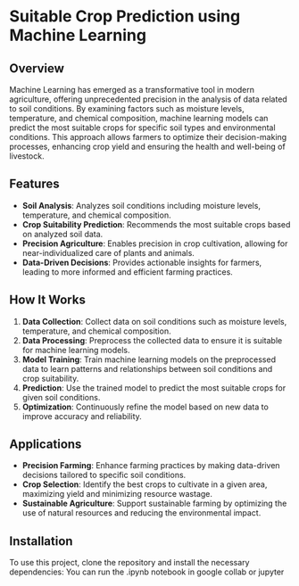 # Suitable Crop Prediction using Machine Learning

## Overview

Machine Learning has emerged as a transformative tool in modern agriculture, offering unprecedented precision in the analysis of data related to soil conditions. By examining factors such as moisture levels, temperature, and chemical composition, machine learning models can predict the most suitable crops for specific soil types and environmental conditions. This approach allows farmers to optimize their decision-making processes, enhancing crop yield and ensuring the health and well-being of livestock.

## Features

- **Soil Analysis**: Analyzes soil conditions including moisture levels, temperature, and chemical composition.
- **Crop Suitability Prediction**: Recommends the most suitable crops based on analyzed soil data.
- **Precision Agriculture**: Enables precision in crop cultivation, allowing for near-individualized care of plants and animals.
- **Data-Driven Decisions**: Provides actionable insights for farmers, leading to more informed and efficient farming practices.

## How It Works

1. **Data Collection**: Collect data on soil conditions such as moisture levels, temperature, and chemical composition.
2. **Data Processing**: Preprocess the collected data to ensure it is suitable for machine learning models.
3. **Model Training**: Train machine learning models on the preprocessed data to learn patterns and relationships between soil conditions and crop suitability.
4. **Prediction**: Use the trained model to predict the most suitable crops for given soil conditions.
5. **Optimization**: Continuously refine the model based on new data to improve accuracy and reliability.

## Applications

- **Precision Farming**: Enhance farming practices by making data-driven decisions tailored to specific soil conditions.
- **Crop Selection**: Identify the best crops to cultivate in a given area, maximizing yield and minimizing resource wastage.
- **Sustainable Agriculture**: Support sustainable farming by optimizing the use of natural resources and reducing the environmental impact.

## Installation

To use this project, clone the repository and install the necessary dependencies:
You can run the .ipynb notebook  in google collab or jupyter
